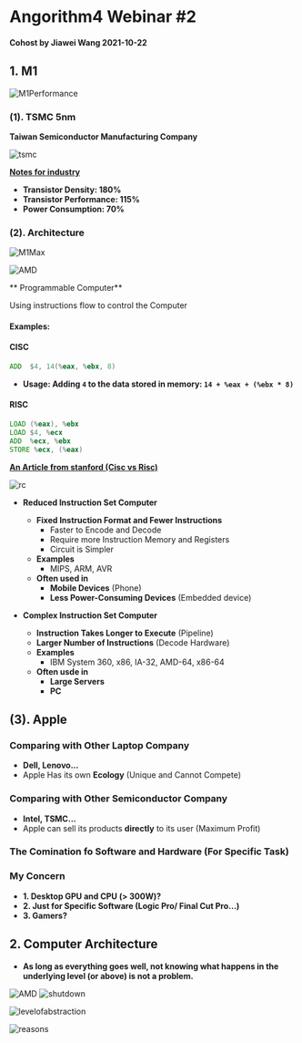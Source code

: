 # Angorithm4 Webinar #2 

#### Cohost by Jiawei Wang 2021-10-22


## 1. M1
![M1Performance](Sources/M1Performance.png)

### (1). TSMC 5nm
**Taiwan Semiconductor Manufacturing Company**

![tsmc](Sources/tsmc.png)

**[Notes for industry](https://note.youdao.com/web/#/file/WEB23e18924c57ddb8c09563b64950ac104/note/WEBf16acca39d735b6b9d735343b839905a/)**

* **Transistor Density: 180%**
* **Transistor Performance: 115%**
* **Power Consumption: 70%**

### (2). Architecture
![M1Max](Sources/M1Max.png)

![AMD](Sources/AMD.png)


** Programmable Computer**<br>

Using instructions flow to control the Computer
#### Examples:

#### CISC
```asm
ADD  $4, 14(%eax, %ebx, 8)
```
* **Usage: Adding `4` to the data stored in memory: `14 + %eax + (%ebx * 8)`** 

#### RISC
```asm
LOAD (%eax), %ebx
LOAD $4, %ecx
ADD  %ecx, %ebx
STORE %ecx, (%eax)
```


**[An Article from stanford (Cisc vs Risc)](https://cs.stanford.edu/people/eroberts/courses/soco/projects/risc/risccisc/)**

![rc](Sources/rc.png)

* **Reduced Instruction Set Computer**
    * **Fixed Instruction Format and Fewer Instructions**
        * Faster to Encode and Decode 
        * Require more Instruction Memory and Registers
        * Circuit is Simpler
    * **Examples**
        * MIPS, ARM, AVR
    * **Often used in**
        * **Mobile Devices** (Phone)
        * **Less Power-Consuming Devices** (Embedded device)


* **Complex Instruction Set Computer**
    * **Instruction Takes Longer to Execute** (Pipeline)
    * **Larger Number of Instructions** (Decode Hardware)
    * **Examples**
        * IBM System 360, x86, IA-32, AMD-64, x86-64
    * **Often usde in**
        * **Large Servers**
        * **PC**


## (3). Apple

### Comparing with Other Laptop Company
* **Dell, Lenovo...** 
* Apple Has its own **Ecology** (Unique and Cannot Compete)

### Comparing with Other Semiconductor Company
* **Intel, TSMC...**
* Apple can sell its products **directly** to its user (Maximum Profit)


### The Comination fo Software and Hardware (For Specific Task)

### My Concern
* **1. Desktop GPU and CPU (> 300W)?** 
* **2. Just for Specific Software (Logic Pro/ Final Cut Pro...)**
* **3. Gamers?**



## 2. Computer Architecture

* **As long as everything goes well, not knowing what happens in the underlying level (or above) is not a problem.**


![AMD](Sources/AMD.png)
![shutdown](Sources/shutdown.png)

![levelofabstraction](Sources/levelofabstraction.png)




![reasons](Sources/reasons.png)




